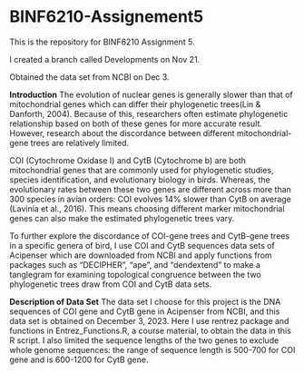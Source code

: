 # BINF6210-Assignement5
This is the repository for BINF6210 Assignment 5.

I created a branch called Developments on Nov 21.

Obtained the data set from NCBI on Dec 3.


**Introduction**
The evolution of nuclear genes is generally slower than that of mitochondrial genes which can differ their phylogenetic trees(Lin & Danforth, 2004). Because of this, researchers often estimate phylogenetic relationship based on both of these genes for more accurate result. However, research about the discordance between different mitochondrial-gene trees are relatively limited.

COI (Cytochrome Oxidase I) and CytB (Cytochrome b) are both mitochondrial genes that are commonly used for phylogenetic studies, species identification, and evolutionary biology in birds. Whereas, the evolutionary rates between these two genes are different across more than 300 species in avian orders: COI evolves 14% slower than CytB on average (Lavinia et al., 2016). This means choosing different marker mitochondrial genes can also make the estimated phylogenetic trees vary.

To further explore the discordance of COI-gene trees and CytB-gene trees in a specific genera of bird, I use COI and CytB sequences data sets of Acipenser which are downloaded from NCBI and apply functions from packages such as “DECIPHER”, “ape”, and “dendextend” to make a tanglegram for examining topological congruence between the two phylogenetic trees draw from COI and CytB data sets.

**Description of Data Set**
The data set I choose for this project is the DNA sequences of COI gene and CytB gene in Acipenser from NCBI, and this data set is obtained on December 3, 2023. Here I use rentrez package and functions in Entrez_Functions.R, a course material, to obtain the data in this R script. I also limited the sequence lengths of the two genes to exclude whole genome sequences: the range of sequence length is 500-700 for COI gene and is 600-1200 for CytB gene.
